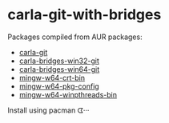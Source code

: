 # carla-git-with-bridges

Packages compiled from AUR packages:

- [carla-git](https://aur.archlinux.org/packages/carla-git)
- [carla-bridges-win32-git](https://aur.archlinux.org/packages/carla-bridges-win32-git/)
- [carla-bridges-win64-git](https://aur.archlinux.org/packages/carla-bridges-win64-git/)
- [mingw-w64-crt-bin](https://aur.archlinux.org/packages/mingw-w64-crt-bin/)
- [mingw-w64-pkg-config](https://aur.archlinux.org/packages/mingw-w64-pkg-config/)
- [mingw-w64-winpthreads-bin](https://aur.archlinux.org/packages/mingw-w64-winpthreads-bin/)

Install using pacman ᗧ···